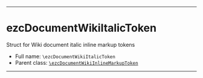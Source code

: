 ***

# ezcDocumentWikiItalicToken

Struct for Wiki document italic inline markup tokens

* Full name: `\ezcDocumentWikiItalicToken`
* Parent class: [`\ezcDocumentWikiInlineMarkupToken`](./ezcDocumentWikiInlineMarkupToken.md)

***

